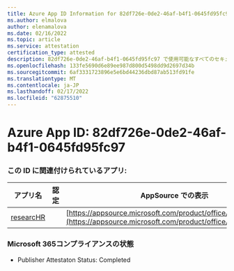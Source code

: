 ```yaml
---
title: Azure App ID Information for 82df726e-0de2-46af-b4f1-0645fd95fc97
ms.author: elmalova
author: elenamalova
ms.date: 02/16/2022
ms.topic: article
ms.service: attestation
certification_type: attested
description: 82df726e-0de2-46af-b4f1-0645fd95fc97 で使用可能なすべてのセキュリティおよびコンプライアンス情報。
ms.openlocfilehash: 133fe5690d6e89ee987d800d5498dd9d2697d34b
ms.sourcegitcommit: 6af3331723896e5e6bd44236dbd87ab513fd91fe
ms.translationtype: MT
ms.contentlocale: ja-JP
ms.lasthandoff: 02/17/2022
ms.locfileid: "62875510"
---
```

# <a name="azure-app-id-82df726e-0de2-46af-b4f1-0645fd95fc97"></a>Azure App ID: 82df726e-0de2-46af-b4f1-0645fd95fc97


### <a name="apps-associated-with-this-id"></a>この ID に関連付けられているアプリ:
| **アプリ名** | **認定** | **AppSource での表示** |
|--------------|---------------|-----------------------|
| [researcHR](https://docs.microsoft.com/microsoft-365-app-certification/forward/WA200002557) |  | [https://appsource.microsoft.com/product/office/WA200002557](https://appsource.microsoft.com/product/office/WA200002557) |

### <a name="microsoft-365-app-compliance-status"></a>Microsoft 365コンプライアンスの状態
- Publisher Attestaton Status: Completed
